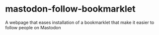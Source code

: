# mastodon-follow-bookmarklet
A webpage that eases installation of a bookmarklet that make it easier to follow people on Mastodon
